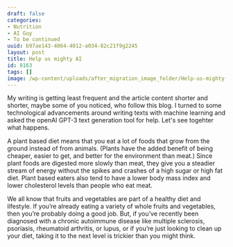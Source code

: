 ```yaml
---
draft: false
categories:
- Nutrition
- AI Guy
- To be continued
uuid: b97ae143-4064-4012-a034-82c21f9g2245
layout: post
title: Help us mighty AI
id: 8163
tags: []
image: /wp-content/uploads/after_migration_image_folder/Help-us-mighty-AI.svg
---
```


My writing is getting least frequent and the article content shorter and shorter, maybe some of you noticed, who follow this blog. 
I turned to some technological advancements around writing texts with machine learning and asked the openAI GPT-3 text generation tool for help. Let's see togehter what happens.

A plant based diet means that you eat a lot of foods that grow from the ground instead of from animals. (Plants have the added benefit of being cheaper, easier to get, and better for the environment than meat.) 
Since plant foods are digested more slowly than meat, they give you a steadier stream of energy without the spikes and crashes of a high sugar or high fat diet. Plant based eaters also tend to have a lower body mass index and lower cholesterol levels than people who eat meat.

We all know that fruits and vegetables are part of a healthy diet and lifestyle. If you’re already eating a variety of whole fruits and vegetables, then you’re probably doing a good job. 
But, if you’ve recently been diagnosed with a chronic autoimmune disease like multiple sclerosis, psoriasis, rheumatoid arthritis, or lupus, or if you’re just looking to clean up your diet, taking it to the next level is trickier than you might think.

